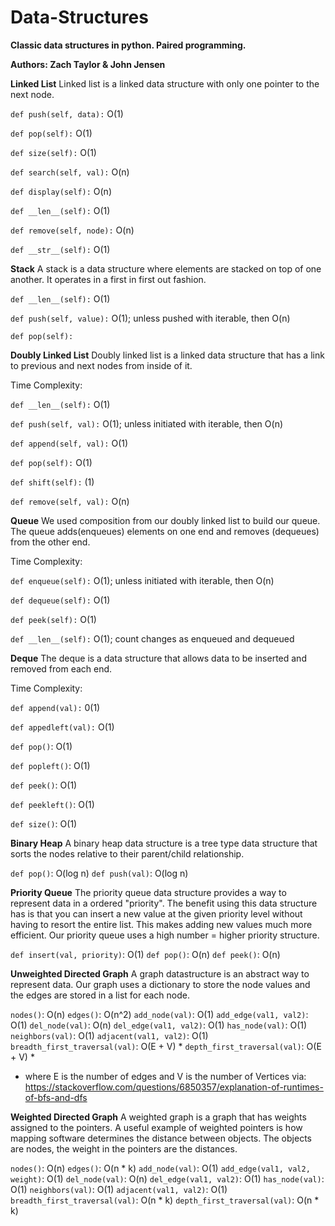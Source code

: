 # Data-Structures
**Classic data structures in python.  Paired programming.**

**Authors: Zach Taylor & John Jensen**

**Linked List**
Linked list is a linked data structure with only one pointer to the next node.

`def push(self, data):` O(1)

`def pop(self):` O(1)

`def size(self):` O(1)

`def search(self, val):` O(n)

`def display(self):` O(n)

`def __len__(self):` O(1)

`def remove(self, node):` O(n)

`def __str__(self):` O(1)

**Stack**
A stack is a data structure where elements are stacked on top of one another. It operates in a first in first out fashion.

`def __len__(self):` O(1)

`def push(self, value):` O(1); unless pushed with iterable, then O(n)

`def pop(self):` 

**Doubly Linked List**
Doubly linked list is a linked data structure that has a link to previous and next nodes from inside of it.

Time Complexity:

`def __len__(self):` O(1)

`def push(self, val):` O(1); unless initiated with iterable, then O(n)

`def append(self, val):` O(1)

`def pop(self):` O(1)

`def shift(self):` (1)

`def remove(self, val):` O(n)


**Queue**
We used composition from our doubly linked list to build our queue. The queue adds(enqueues) elements on one end and removes (dequeues) from the other end.

Time Complexity:

`def enqueue(self):` O(1); unless initiated with iterable, then O(n)

`def dequeue(self):` O(1)

`def peek(self):` O(1)

`def __len__(self):` O(1); count changes as enqueued and dequeued


**Deque**
The deque is a data structure that allows data to be inserted and removed from each end.

Time Complexity:

`def append(val):`  0(1)

`def appedleft(val):`  O(1)

`def pop()`:  O(1)

`def popleft()`:  O(1)

`def peek()`:  O(1)

`def peekleft()`:  O(1)

`def size()`:  O(1)


**Binary Heap**
A binary heap data structure is a tree type data structure that sorts the nodes relative to their parent/child relationship.

`def pop()`:  O(log n)
`def push(val)`:  O(log n)


**Priority Queue**
The priority queue data structure provides a way to represent data in a ordered "priority".  The benefit using this data structure has is that you can insert a new value at the given priority level without having to resort the entire list.  This makes adding new values much more efficient.  Our priority queue uses a high number = higher priority structure.

`def insert(val, priority)`: O(1)
`def pop()`:  O(n)
`def peek()`:  O(n)


**Unweighted Directed Graph**
A graph datastructure is an abstract way to represent data. Our graph uses a dictionary to store the node values and the edges are stored in a list for each node.

`nodes()`: O(n)
`edges()`: O(n^2)
`add_node(val)`: O(1)
`add_edge(val1, val2)`: O(1)
`del_node(val)`: O(n)
`del_edge(val1, val2)`: O(1)
`has_node(val)`: O(1)
`neighbors(val)`: O(1)
`adjacent(val1, val2)`: O(1)
`breadth_first_traversal(val)`: O(E + V) *
`depth_first_traversal(val)`: O(E + V) *
* where E is the number of edges and V is the number of Vertices via: https://stackoverflow.com/questions/6850357/explanation-of-runtimes-of-bfs-and-dfs


**Weighted Directed Graph**
A weighted graph is a graph that has weights assigned to the pointers.  A useful example of weighted pointers is how mapping software determines the distance between objects.  The objects are nodes, the weight in the pointers are the distances.

`nodes()`: O(n)
`edges()`: O(n * k)
`add_node(val)`: O(1)
`add_edge(val1, val2, weight)`: O(1)
`del_node(val)`: O(n)
`del_edge(val1, val2)`: O(1)
`has_node(val)`: O(1)
`neighbors(val)`: O(1)
`adjacent(val1, val2)`: O(1)
`breadth_first_traversal(val)`: O(n * k)
`depth_first_traversal(val)`: O(n * k)